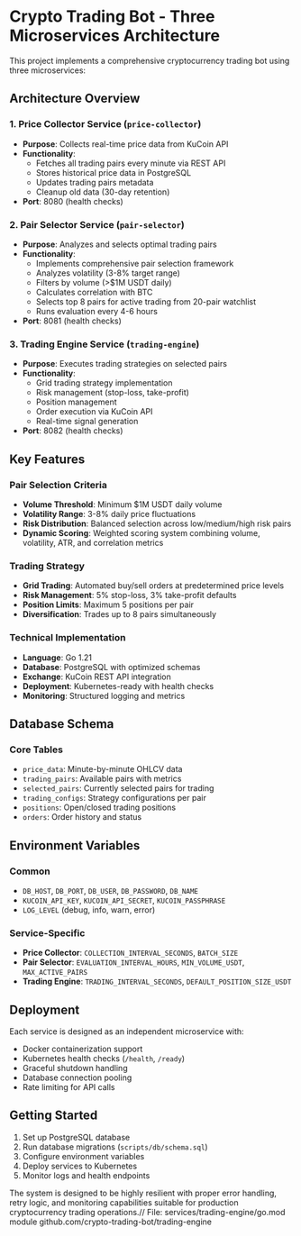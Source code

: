 # Crypto Trading Bot - Three Microservices Architecture

This project implements a comprehensive cryptocurrency trading bot using three microservices:

## Architecture Overview

### 1. Price Collector Service (`price-collector`)
- **Purpose**: Collects real-time price data from KuCoin API
- **Functionality**: 
  - Fetches all trading pairs every minute via REST API
  - Stores historical price data in PostgreSQL
  - Updates trading pairs metadata
  - Cleanup old data (30-day retention)
- **Port**: 8080 (health checks)

### 2. Pair Selector Service (`pair-selector`) 
- **Purpose**: Analyzes and selects optimal trading pairs
- **Functionality**:
  - Implements comprehensive pair selection framework
  - Analyzes volatility (3-8% target range)
  - Filters by volume (>$1M USDT daily)
  - Calculates correlation with BTC
  - Selects top 8 pairs for active trading from 20-pair watchlist
  - Runs evaluation every 4-6 hours
- **Port**: 8081 (health checks)

### 3. Trading Engine Service (`trading-engine`)
- **Purpose**: Executes trading strategies on selected pairs
- **Functionality**:
  - Grid trading strategy implementation
  - Risk management (stop-loss, take-profit)
  - Position management
  - Order execution via KuCoin API
  - Real-time signal generation
- **Port**: 8082 (health checks)

## Key Features

### Pair Selection Criteria
- **Volume Threshold**: Minimum $1M USDT daily volume
- **Volatility Range**: 3-8% daily price fluctuations
- **Risk Distribution**: Balanced selection across low/medium/high risk pairs
- **Dynamic Scoring**: Weighted scoring system combining volume, volatility, ATR, and correlation metrics

### Trading Strategy
- **Grid Trading**: Automated buy/sell orders at predetermined price levels
- **Risk Management**: 5% stop-loss, 3% take-profit defaults
- **Position Limits**: Maximum 5 positions per pair
- **Diversification**: Trades up to 8 pairs simultaneously

### Technical Implementation
- **Language**: Go 1.21
- **Database**: PostgreSQL with optimized schemas
- **Exchange**: KuCoin REST API integration
- **Deployment**: Kubernetes-ready with health checks
- **Monitoring**: Structured logging and metrics

## Database Schema

### Core Tables
- `price_data`: Minute-by-minute OHLCV data
- `trading_pairs`: Available pairs with metrics
- `selected_pairs`: Currently selected pairs for trading
- `trading_configs`: Strategy configurations per pair
- `positions`: Open/closed trading positions
- `orders`: Order history and status

## Environment Variables

### Common
- `DB_HOST`, `DB_PORT`, `DB_USER`, `DB_PASSWORD`, `DB_NAME`
- `KUCOIN_API_KEY`, `KUCOIN_API_SECRET`, `KUCOIN_PASSPHRASE`
- `LOG_LEVEL` (debug, info, warn, error)

### Service-Specific
- **Price Collector**: `COLLECTION_INTERVAL_SECONDS`, `BATCH_SIZE`
- **Pair Selector**: `EVALUATION_INTERVAL_HOURS`, `MIN_VOLUME_USDT`, `MAX_ACTIVE_PAIRS`
- **Trading Engine**: `TRADING_INTERVAL_SECONDS`, `DEFAULT_POSITION_SIZE_USDT`

## Deployment

Each service is designed as an independent microservice with:
- Docker containerization support
- Kubernetes health checks (`/health`, `/ready`)
- Graceful shutdown handling
- Database connection pooling
- Rate limiting for API calls

## Getting Started

1. Set up PostgreSQL database
2. Run database migrations (`scripts/db/schema.sql`)
3. Configure environment variables
4. Deploy services to Kubernetes
5. Monitor logs and health endpoints

The system is designed to be highly resilient with proper error handling, retry logic, and monitoring capabilities suitable for production cryptocurrency trading operations.// File: services/trading-engine/go.mod
module github.com/crypto-trading-bot/trading-engine